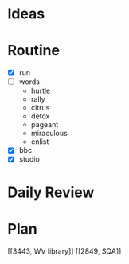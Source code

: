 # Ideas
# Routine
- [x] run
- [ ] words
	- hurtle
	- rally
	- citrus
	- detox
	- pageant
	- miraculous
	- enlist
- [x] bbc
- [x] studio
# Daily Review

# Plan
[[3443, WV library]]
[[2849, SQA]]